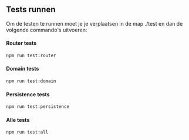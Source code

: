 ## Tests runnen

Om de testen te runnen moet je je verplaatsen in de map ./test en dan de volgende commando's uitvoeren:

#### Router tests

```bash
npm run test:router
```

#### Domain tests

```bash
npm run test:domain
```

#### Persistence tests

```bash
npm run test:persistence
```

#### Alle tests

```bash
npm run test:all
```
